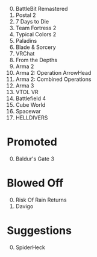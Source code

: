0. BattleBit Remastered
0. Postal 2
0. 7 Days to Die
0. Team Fortress 2
0. Typical Colors 2
0. Paladins
0. Blade & Sorcery
0. VRChat
0. From the Depths
0. Arma 2
0. Arma 2: Operation ArrowHead
0. Arma 2: Combined Operations
0. Arma 3
0. VTOL VR
0. Battlefield 4
0. Cube World
0. Spacewar
0. HELLDIVERS

# Promoted
0. Baldur's Gate 3

# Blowed Off
0. Risk Of Rain Returns
0. Davigo

# Suggestions
0. SpiderHeck
